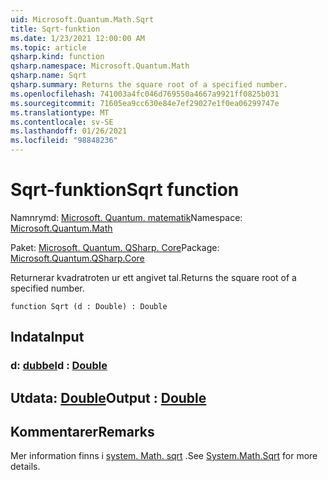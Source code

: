 ```yaml
---
uid: Microsoft.Quantum.Math.Sqrt
title: Sqrt-funktion
ms.date: 1/23/2021 12:00:00 AM
ms.topic: article
qsharp.kind: function
qsharp.namespace: Microsoft.Quantum.Math
qsharp.name: Sqrt
qsharp.summary: Returns the square root of a specified number.
ms.openlocfilehash: 741003a4fc046d769550a4667a9921ff0825b031
ms.sourcegitcommit: 71605ea9cc630e84e7ef29027e1f0ea06299747e
ms.translationtype: MT
ms.contentlocale: sv-SE
ms.lasthandoff: 01/26/2021
ms.locfileid: "98848236"
---
```

# <a name="sqrt-function"></a><span data-ttu-id="ac956-102">Sqrt-funktion</span><span class="sxs-lookup"><span data-stu-id="ac956-102">Sqrt function</span></span>

<span data-ttu-id="ac956-103">Namnrymd: [Microsoft. Quantum. matematik](xref:Microsoft.Quantum.Math)</span><span class="sxs-lookup"><span data-stu-id="ac956-103">Namespace: [Microsoft.Quantum.Math](xref:Microsoft.Quantum.Math)</span></span>

<span data-ttu-id="ac956-104">Paket: [Microsoft. Quantum. QSharp. Core](https://nuget.org/packages/Microsoft.Quantum.QSharp.Core)</span><span class="sxs-lookup"><span data-stu-id="ac956-104">Package: [Microsoft.Quantum.QSharp.Core](https://nuget.org/packages/Microsoft.Quantum.QSharp.Core)</span></span>


<span data-ttu-id="ac956-105">Returnerar kvadratroten ur ett angivet tal.</span><span class="sxs-lookup"><span data-stu-id="ac956-105">Returns the square root of a specified number.</span></span>

```qsharp
function Sqrt (d : Double) : Double
```


## <a name="input"></a><span data-ttu-id="ac956-106">Indata</span><span class="sxs-lookup"><span data-stu-id="ac956-106">Input</span></span>

### <a name="d--double"></a><span data-ttu-id="ac956-107">d: [dubbel](xref:microsoft.quantum.lang-ref.double)</span><span class="sxs-lookup"><span data-stu-id="ac956-107">d : [Double](xref:microsoft.quantum.lang-ref.double)</span></span>





## <a name="output--double"></a><span data-ttu-id="ac956-108">Utdata: [Double](xref:microsoft.quantum.lang-ref.double)</span><span class="sxs-lookup"><span data-stu-id="ac956-108">Output : [Double](xref:microsoft.quantum.lang-ref.double)</span></span>



## <a name="remarks"></a><span data-ttu-id="ac956-109">Kommentarer</span><span class="sxs-lookup"><span data-stu-id="ac956-109">Remarks</span></span>

<span data-ttu-id="ac956-110">Mer information finns i [system. Math. sqrt](https://docs.microsoft.com/dotnet/api/system.math.sqrt) .</span><span class="sxs-lookup"><span data-stu-id="ac956-110">See [System.Math.Sqrt](https://docs.microsoft.com/dotnet/api/system.math.sqrt) for more details.</span></span>